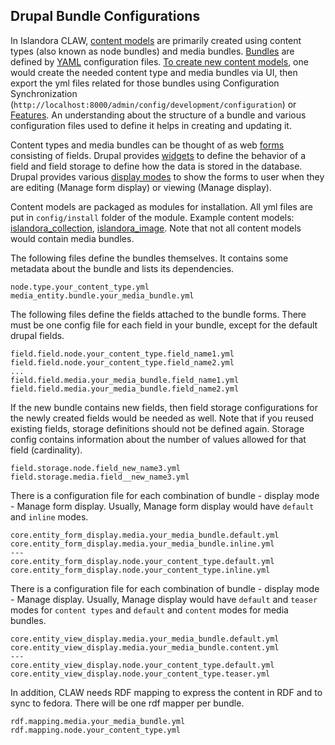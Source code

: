 ## Drupal Bundle Configurations

In Islandora CLAW, [content models](https://github.com/Islandora/islandora/wiki/Content-Models) are primarily created using content types (also known as node bundles) and media bundles. [Bundles](https://www.drupal.org/docs/8/api/entity-api/bundles) are defined by [YAML](http://befused.com/drupal/yaml) configuration files. [To create new content models](https://www.drupal.org/docs/8/api/entity-api/creating-a-custom-content-type-in-drupal-8), one would create the needed content type and media bundles via UI, then export the yml files related for those bundles using Configuration Synchronization (`http://localhost:8000/admin/config/development/configuration`) or [Features](https://www.drupal.org/project/features). An understanding about the structure of a bundle and various configuration files used to define it helps in creating and updating it.

Content types and media bundles can be thought of as web [forms](https://www.drupal.org/docs/user_guide/en/structure-widgets.html) consisting of fields. Drupal provides [widgets](https://www.drupal.org/docs/8/creating-custom-modules/create-a-custom-field-widget) to define the behavior of a field and field storage to define how the data is stored in the database. Drupal provides various [display modes](https://www.drupal.org/docs/8/api/entity-api/display-modes-view-modes-and-form-modes) to show the forms to user when they are editing (Manage form display) or viewing (Manage display). 

Content models are packaged as modules for installation.  All yml files are put in `config/install` folder of the module.  Example content models: [islandora_collection](https://github.com/Islandora-CLAW/islandora_collection), [islandora_image](https://github.com/Islandora-CLAW/islandora_image).  Note that not all content models would contain media bundles.  

The following files define the bundles themselves.  It contains some metadata about the bundle and lists its dependencies.  
```
node.type.your_content_type.yml
media_entity.bundle.your_media_bundle.yml
```

The following files define the fields attached to the bundle forms.  There must be one config file for each field in your bundle, except for the default drupal fields.  
```
field.field.node.your_content_type.field_name1.yml
field.field.node.your_content_type.field_name2.yml
...
field.field.media.your_media_bundle.field_name1.yml
field.field.media.your_media_bundle.field_name2.yml
```

If the new bundle contains new fields, then field storage configurations for the newly created fields would be needed as well.  Note that if you reused existing fields, storage definitions should not be defined again.  Storage config contains information about the number of values allowed for that field (cardinality).  
```
field.storage.node.field_new_name3.yml
field.storage.media.field__new_name3.yml
```

There is a configuration file for each combination of bundle - display mode - Manage form display.  Usually, Manage form display would have `default` and `inline` modes.  
```
core.entity_form_display.media.your_media_bundle.default.yml
core.entity_form_display.media.your_media_bundle.inline.yml
---
core.entity_form_display.node.your_content_type.default.yml
core.entity_form_display.node.your_content_type.inline.yml
```

There is a configuration file for each combination of bundle - display mode - Manage display.  Usually, Manage display would have `default` and `teaser` modes for `content types` and `default` and `content` modes for media bundles.
```
core.entity_view_display.media.your_media_bundle.default.yml
core.entity_view_display.media.your_media_bundle.content.yml
---
core.entity_view_display.node.your_content_type.default.yml
core.entity_view_display.node.your_content_type.teaser.yml
```

In addition, CLAW needs RDF mapping to express the content in RDF and to sync to fedora.  There will be one rdf mapper per bundle.
```
rdf.mapping.media.your_media_bundle.yml
rdf.mapping.node.your_content_type.yml
```
